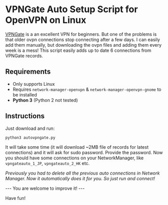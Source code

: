 # VPNGate Auto Setup Script for OpenVPN on Linux

[VPNGate](http://vpngate.net) is a an excellent VPN for beginners. But one of the problems is that older ovpn connections stop connecting after a few days. I can easily add them manually, but downloading the ovpn files and adding them every week is a mess! This script easily adds up to date 6 connections from VPNGate records.

## Requirements
- Only supports Linux
- Requires `network-manager-openvpn` & `network-manager-openvpn-gnome` to be installed
- __Python 3__ (Python 2 not tested)

## Instructions
Just download and run:
```
python3 autovpngate.py
```

It will take some time (it will download ~2MB file of records for latest connections) and it will ask for sudo password. Provide the password. Now you should have some connections on your NetworkManager, like `vpngateauto_1_JP`, `vpngateauto_2_HK` etc.

_Previously you had to delete all the previous auto connections in Network Manager. Now it automatically does it for you. So just run and connect!_

--- You are welcome to improve it! ---

Have fun!
